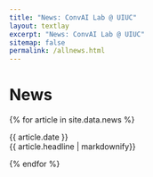 ```yaml
---
title: "News: ConvAI Lab @ UIUC"
layout: textlay
excerpt: "News: ConvAI Lab @ UIUC"
sitemap: false
permalink: /allnews.html
---
```


# News

{% for article in site.data.news %}
<p>{{ article.date }} <br> {{ article.headline | markdownify}}</p>
{% endfor %}
